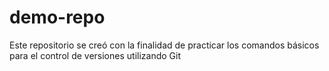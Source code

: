 # demo-repo
Este repositorio se creó con la finalidad de practicar los comandos básicos para el control de versiones utilizando Git
